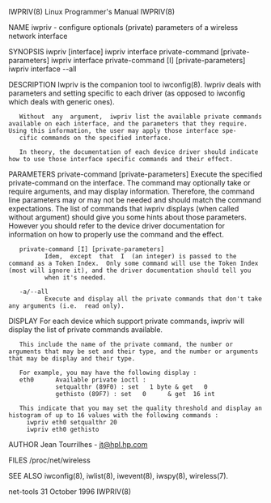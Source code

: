 IWPRIV(8)                                                                                 Linux Programmer's Manual                                                                                 IWPRIV(8)

NAME
       iwpriv - configure optionals (private) parameters of a wireless network interface

SYNOPSIS
       iwpriv [interface]
       iwpriv interface private-command [private-parameters]
       iwpriv interface private-command [I] [private-parameters]
       iwpriv interface --all

DESCRIPTION
       Iwpriv is the companion tool to iwconfig(8).  Iwpriv deals with parameters and setting specific to each driver (as opposed to iwconfig which deals with generic ones).

       Without  any  argument,  iwpriv list the available private commands available on each interface, and the parameters that they require. Using this information, the user may apply those interface spe‐
       cific commands on the specified interface.

       In theory, the documentation of each device driver should indicate how to use those interface specific commands and their effect.

PARAMETERS
       private-command [private-parameters]
              Execute the specified private-command on the interface.
              The command may optionally take or require arguments, and may display information. Therefore, the command line parameters may or may not be needed and should match the  command  expectations.
              The list of commands that iwpriv displays (when called without argument) should give you some hints about those parameters.
              However you should refer to the device driver documentation for information on how to properly use the command and the effect.

       private-command [I] [private-parameters]
              Idem,  except  that  I  (an integer) is passed to the command as a Token Index.  Only some command will use the Token Index (most will ignore it), and the driver documentation should tell you
              when it's needed.

       -a/--all
              Execute and display all the private commands that don't take any arguments (i.e.  read only).

DISPLAY
       For each device which support private commands, iwpriv will display the list of private commands available.

       This include the name of the private command, the number or arguments that may be set and their type, and the number or arguments that may be display and their type.

       For example, you may have the following display :
       eth0      Available private ioctl :
                 setqualthr (89F0) : set   1 byte & get   0
                 gethisto (89F7) : set   0      & get  16 int

       This indicate that you may set the quality threshold and display an histogram of up to 16 values with the following commands :
         iwpriv eth0 setqualthr 20
         iwpriv eth0 gethisto

AUTHOR
       Jean Tourrilhes - jt@hpl.hp.com

FILES
       /proc/net/wireless

SEE ALSO
       iwconfig(8), iwlist(8), iwevent(8), iwspy(8), wireless(7).

net-tools                                                                                      31 October 1996                                                                                      IWPRIV(8)
